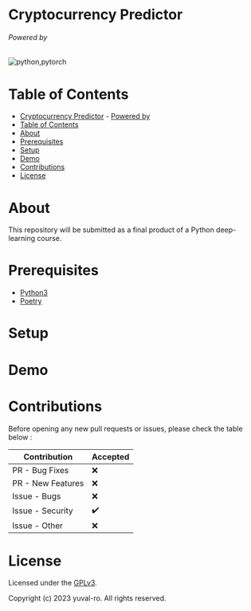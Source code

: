 # Cryptocurrency Predictor

<!-- {project logo}

<img src="./.github/assets/logo.png"/> -->

###### Powered by
![python,pytorch](https://skillicons.dev/icons?i=py,pytorch,scikitlearn)


# Table of Contents
- [Cryptocurrency Predictor](#Cryptocurrency-Predictor)
          - [Powered by](#powered-by)
- [Table of Contents](#table-of-contents)
- [About](#about)
- [Prerequisites](#prerequisites)
- [Setup](#setup)
- [Demo](#demo)
- [Contributions](#contributions)
- [License](#license)


# About

This repository will be submitted as a final product of a Python deep-learning course.


# Prerequisites

- [Python3](https://www.python.org/downloads/)
- [Poetry](https://python-poetry.org/)

# Setup
<!-- 
1. {step #1}
1. {step #2}  
...
1. {step #m} -->


# Demo

<!-- {image / gif / link to a demo of the project}

<img src="./.github/assets/demo.png"/> -->


# Contributions

Before opening any new pull requests or issues, please check the table below :

| Contribution      | Accepted |
| ----------------- | -------- |
| PR - Bug Fixes    | ❌        |
| PR - New Features | ❌        |
| Issue - Bugs      | ❌        |
| Issue - Security  | ✔️        |
| Issue - Other     | ❌        |

# License


Licensed under the [GPLv3](./LICENSE).

Copyright (c) 2023 yuval-ro. All rights reserved.
